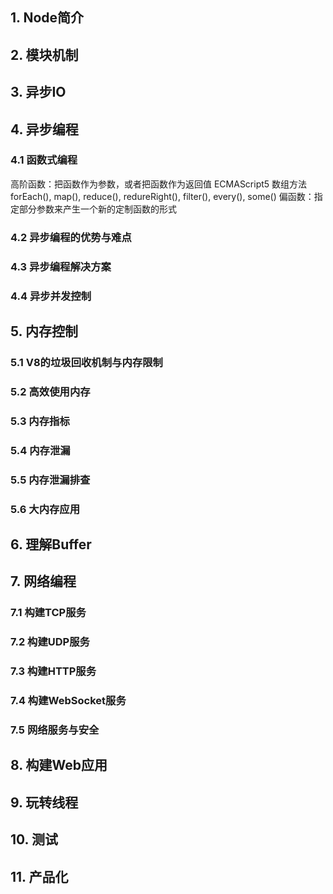 ## 1. Node简介

## 2. 模块机制

## 3. 异步IO

## 4. 异步编程

### 4.1 函数式编程
高阶函数：把函数作为参数，或者把函数作为返回值
ECMAScript5 数组方法 forEach(), map(), reduce(), redureRight(), filter(), every(), some()
偏函数：指定部分参数来产生一个新的定制函数的形式

### 4.2 异步编程的优势与难点
### 4.3 异步编程解决方案
### 4.4 异步并发控制

## 5. 内存控制

### 5.1 V8的垃圾回收机制与内存限制
### 5.2 高效使用内存
### 5.3 内存指标
### 5.4 内存泄漏
### 5.5 内存泄漏排查
### 5.6 大内存应用

## 6. 理解Buffer

## 7. 网络编程

### 7.1 构建TCP服务
### 7.2 构建UDP服务
### 7.3 构建HTTP服务
### 7.4 构建WebSocket服务
### 7.5 网络服务与安全

## 8. 构建Web应用

## 9. 玩转线程

## 10. 测试

## 11. 产品化